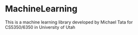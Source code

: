 # MachineLearning
This is a machine learning library developed by Michael Tata for CS5350/6350 in University of Utah
